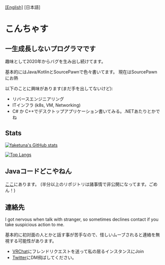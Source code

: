 [[English]](./README.md) [日本語]

# こんちゃす

## 一生成長しないプログラマです

趣味として2020年からバグを生み出し続けてます。

基本的にはJava/KotlinとSourcePawnで色々書いてます。 現在はSourcePawnにお熱

以下のことに興味があります(まだ手を出してないけど):
* リバースエンジニアリング
* ITインフラ (k8s, VM, Networking)
* C# か C++でデスクトップアプリケーション書いてみる。.NETあたりとかでね

## Stats

[![faketuna's GitHub stats](https://github-readme-stats-git-masterorgs-github-readme-stats-team.vercel.app/api?username=faketuna&include_orgs=true)](https://github.com/anuraghazra/github-readme-stats)

[![Top Langs](https://github-readme-stats-git-masterorgs-github-readme-stats-team.vercel.app/api/top-langs/?username=faketuna&include_orgs=true)](https://github.com/anuraghazra/github-readme-stats)

## Javaコードどこやねん

[ここ](https://github.com/faketunaPrivateCamp)にあります。 (半分以上のリポジトリは諸事情で非公開になってます。ごめん！)

## 連絡先

I got nervous when talk with stranger, so sometimes declines contact if you take suspicious action to me.

基本的に初対面の人とかと話す事が苦手なので、怪しいムーブされると連絡を無視する可能性があります。

* [VRChat](https://vrchat.com/home/user/usr_37bad4e6-9257-49f6-a98e-b9541b06175e)にフレンドリクエストを送って私の居るインスタンスにJoin
* [Twitter](https://twitter.com/ft_vrc)にDM飛ばしてください。